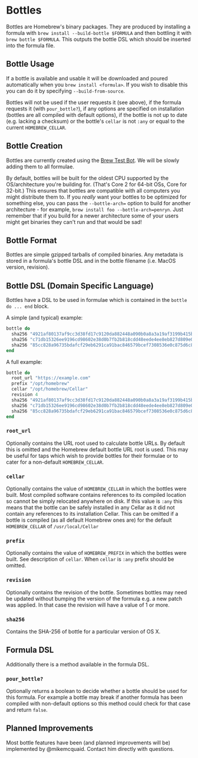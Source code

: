# Bottles
Bottles are Homebrew's binary packages. They are produced by installing a formula with `brew install --build-bottle $FORMULA` and then bottling it with `brew bottle $FORMULA`. This outputs the bottle DSL which should be inserted into the formula file.

## Bottle Usage
If a bottle is available and usable it will be downloaded and poured automatically when you `brew install <formula>`. If you wish to disable this you can do it by specifying `--build-from-source`.

Bottles will not be used if the user requests it (see above), if the formula requests it (with `pour_bottle?`), if any options are specified on installation (bottles are all compiled with default options), if the bottle is not up to date (e.g. lacking a checksum) or the bottle's `cellar` is not `:any` or equal to the current `HOMEBREW_CELLAR`.

## Bottle Creation
Bottles are currently created using the [Brew Test Bot](Brew-Test-Bot.md). We will be slowly adding them to all formulae.

By default, bottles will be built for the oldest CPU supported by the OS/architecture you're building for. (That's Core 2 for 64-bit OSs, Core for 32-bit.) This ensures that bottles are compatible with all computers you might distribute them to. If you *really* want your bottles to be optimized for something else, you can pass the `--bottle-arch=` option to build for another architecture - for example, `brew install foo --bottle-arch=penryn`. Just remember that if you build for a newer architecture some of your users might get binaries they can't run and that would be sad!

## Bottle Format
Bottles are simple gzipped tarballs of compiled binaries. Any metadata is stored in a formula's bottle DSL and in the bottle filename (i.e. MacOS version, revision).

## Bottle DSL (Domain Specific Language)
Bottles have a DSL to be used in formulae which is contained in the `bottle do ... end` block.

A simple (and typical) example:
```ruby
bottle do
  sha256 "4921af80137af9cc3d38fd17c9120da882448a090b0a8a3a19af3199b415bfca" => :yosemite
  sha256 "c71db15326ee9196cd98602e38d0b7fb2b818cdd48eede4ee8eb827d809e09ba" => :mavericks
  sha256 "85cc828a96735bdafcf29eb6291ca91bac846579bcef7308536e0c875d6c81d7" => :mountain_lion
end
```

A full example:
```ruby
bottle do
  root_url "https://example.com"
  prefix "/opt/homebrew"
  cellar "/opt/homebrew/Cellar"
  revision 4
  sha256 "4921af80137af9cc3d38fd17c9120da882448a090b0a8a3a19af3199b415bfca" => :yosemite
  sha256 "c71db15326ee9196cd98602e38d0b7fb2b818cdd48eede4ee8eb827d809e09ba" => :mavericks
  sha256 "85cc828a96735bdafcf29eb6291ca91bac846579bcef7308536e0c875d6c81d7" => :mountain_lion
end
```

### `root_url`
Optionally contains the URL root used to calculate bottle URLs.
By default this is omitted and the Homebrew default bottle URL root is used. This may be useful for taps which wish to provide bottles for their formulae or to cater for a non-default `HOMEBREW_CELLAR`.

### `cellar`
Optionally contains the value of `HOMEBREW_CELLAR` in which the bottles were built.
Most compiled software contains references to its compiled location so cannot be simply relocated anywhere on disk. If this value is `:any` this means that the bottle can be safely installed in any Cellar as it did not contain any references to its installation Cellar. This can be omitted if a bottle is compiled (as all default Homebrew ones are) for the default `HOMEBREW_CELLAR` of `/usr/local/Cellar`

### `prefix`
Optionally contains the value of `HOMEBREW_PREFIX` in which the bottles were built.
See description of `cellar`. When `cellar` is `:any` prefix should be omitted.

### `revision`
Optionally contains the revision of the bottle.
Sometimes bottles may need be updated without bumping the version of the formula e.g. a new patch was applied. In that case the revision will have a value of 1 or more.

### `sha256`
Contains the SHA-256 of bottle for a particular version of OS X.

## Formula DSL
Additionally there is a method available in the formula DSL.

### `pour_bottle?`
Optionally returns a boolean to decide whether a bottle should be used for this formula.
For example a bottle may break if another formula has been compiled with non-default options so this method could check for that case and return `false`.

## Planned Improvements
Most bottle features have been (and planned improvements will be) implemented by @mikemcquaid. Contact him directly with questions.
